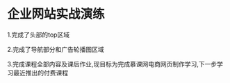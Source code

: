 <h1>企业网站实战演练</h1>
<p>1.完成了头部的top区域</p>
<p>2.完成了导航部分和广告轮播图区域</p>
<p>3.完成课程全部内容及课后作业,现目标为完成慕课网电商网页制作学习,下一步学习最近推出的付费课程</p>